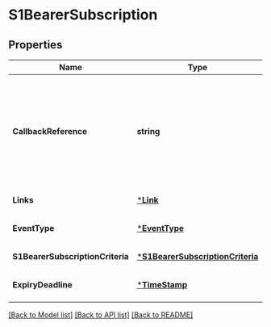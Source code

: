 # S1BearerSubscription

## Properties
Name | Type | Description | Notes
------------ | ------------- | ------------- | -------------
**CallbackReference** | **string** | URL selected by the Mobile Edge application to receive notifications on the subscribed RNIS information. | [default to null]
**Links** | [***Link**](Link.md) |  | [default to null]
**EventType** | [***EventType**](EventType.md) |  | [optional] [default to null]
**S1BearerSubscriptionCriteria** | [***S1BearerSubscriptionCriteria**](S1BearerSubscriptionCriteria.md) |  | [default to null]
**ExpiryDeadline** | [***TimeStamp**](TimeStamp.md) |  | [optional] [default to null]

[[Back to Model list]](../README.md#documentation-for-models) [[Back to API list]](../README.md#documentation-for-api-endpoints) [[Back to README]](../README.md)


